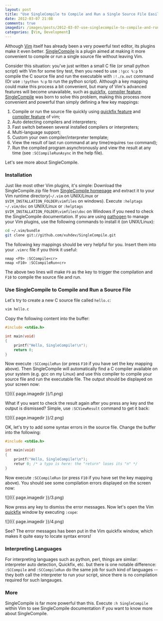 ```yaml
---
layout: post
title: "Use SingleCompile to Compile and Run a Single Source File Easily in Vim"
date: 2012-03-07 21:08
comments: true
imagedir: /images/posts/2012-03-07-use-singlecompile-to-compile-and-run-a-single-source-file-easily-in-vim
categories: [Vim, Development]
---
```


Although [Vim][] itself has already been a very powerful text editor, its
plugins make it even better. [SingleCompile][] is a plugin aimed at making it
more convenient to compile or run a single source file without leaving Vim.

Consider this situation: you've just written a small C file (or small python
script) with Vim for some tiny test, then you need to use `:!gcc %:p` to compile
the C source file and run the executable with `:!./a.out` command (Or use
`:!python %:p` to run the python script). Although a key mapping could make
this process a bit convenient, but many of Vim's advanced features will become
unavailable, such as [quickfix][], [compiler feature][].  [SingleCompile][]
was born to solve this problem, making this process more convenient and
powerful than simply defining a few key mappings:

1.  Compile or run the source file quickly using [quickfix feature][quickfix]
    and [compiler feature][] of vim;
2.  Auto detecting compilers and interpreters;
3.  Fast switch between several installed compilers or interpreters;
4.  Multi-language support;
5.  Custom your own compiler/interpreter template;
6.  View the result of last run command at any time(requires `tee` command);
7.  Run the compiled program asynchronously and view the result at any time
    (see `:SCCompileRunAsync` in the help file).

Let's see more about SingleCompile.

<!-- more -->

### Installation

Just like most other Vim plugins, it's simple: Download the SingleCompile.zip
file from [SingleCompile homepage][SingleCompile] and extract it to your Vim
runtime directory(`~/.vim` on UNIX/Linux or
`$VIM_INSTALLATION_FOLDER\vimfiles` on windows). Execute `:helptags
~/.vim/doc` on UNIX/Linux or `:helptags $VIM_INSTALLATION_FOLDER\vimfiles\doc`
on Windows if you need to check the SingleCompile documentation. If you are
using [pathogen][] to manage your Vim plugins, use the following commands to
install it (on UNIX/Linux):

```sh
cd ~/.vim/bundle
git clone git://github.com/xuhdev/SingleCompile.git
```

The following key mappings should be very helpful for you. Insert them into
your `.vimrc` file if you think it useful:

```vim
nmap <F9> :SCCompile<cr>
nmap <F10> :SCCompileRun<cr>
```

The above two lines will make `F9` as the key to trigger the compilation and
`F10` to compile the source file and run.


### Use SingleCompile to Compile and Run a Source File

Let's try to create a new C source file called `hello.c`:

```sh
vim hello.c
```

Copy the following content into the buffer:

```c hello.c
#include <stdio.h>

int main(void)
{
    printf("Hello, SingleCompile!\n");
    return 0;
}
```

Now execute `:SCCompileRun` (or press `F10` if you have set the key mapping
above). Then SingleCompile will automatically find a C compiler available on
your system (e.g. gcc on my Linux) and use this compiler to compile your
source file and run the executable file. The output should be displayed on
your screen now:

![]({{ page.imagedir }}/1.png)

What if you want to check the result again after you press any key and the
output is dismissed? Simple, use `:SCViewResult` command to get it back:

![]({{ page.imagedir }}/2.png)

OK, let's try to add some syntax errors in the source file. Change the buffer
into the following:

```c hello.c
#include <stdio.h>

int main(void)
{
    printf("Hello, SingleCompile!\n");
    retur 0; /* a typo is here: the "return" loses its "n" */
}
```

Now execute `:SCCompileRun` (or press `F10` if you have set the key mapping
above). You should see some compilation errors displayed on the screen now:

![]({{ page.imagedir }}/3.png)

Now press any key to dismiss the error messages. Now let's open the Vim
[quickfix][] window by executing `:cope`:

![]({{ page.imagedir }}/4.png)

See? The error messages has been put in the Vim quickfix window, which makes
it quite easy to locate syntax errors!


### Interpreting Languages

For interpreting languages such as python, perl, things are similar:
interpreter auto detection, Quickfix, etc. but there is one notable difference:
`:SCCompile` and `:SCCompileRun` do the same job for such kind of languages --
they both call the interpreter to run your script, since there is no
compilation required for such langauges.


### More

SingleCompile is far more powerful than this. Execute `:h SingleCompile` within
Vim to see SingleCompile documentation if you want to know more about
SingleCompile.

[Vim]: http://www.vim.org
[SingleCompile]: http://www.vim.org/scripts/script.php?script_id=3115
[quickfix]: http://vimdoc.sourceforge.net/htmldoc/quickfix.html
[compiler feature]: http://vimdoc.sourceforge.net/htmldoc/quickfix.html#compiler-select
[pathogen]: https://github.com/tpope/vim-pathogen
